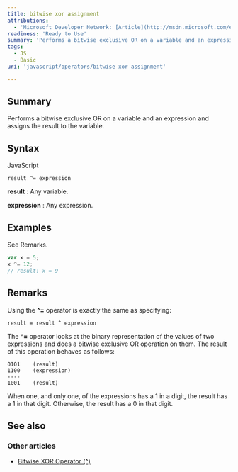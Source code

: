 ```yaml
---
title: bitwise xor assignment
attributions:
  - 'Microsoft Developer Network: [Article](http://msdn.microsoft.com/en-us/library/ie/06f6ta51(v=vs.94).aspx)'
readiness: 'Ready to Use'
summary: 'Performs a bitwise exclusive OR on a variable and an expression and assigns the result to the variable.'
tags:
  - JS
  - Basic
uri: 'javascript/operators/bitwise xor assignment'

---
```

## <span>Summary</span>

Performs a bitwise exclusive OR on a variable and an expression and assigns the result to the variable.

## <span>Syntax</span>

<span class="language">JavaScript</span>

    result ^= expression

**result**
:   Any variable.

**expression**
:   Any expression.

## <span>Examples</span>

See Remarks.

``` js
var x = 5;
x ^= 12;
// result: x = 9
```

## <span>Remarks</span>

Using the **\^=** operator is exactly the same as specifying:

    result = result ^ expression

The **\^=** operator looks at the binary representation of the values of two expressions and does a bitwise exclusive OR operation on them. The result of this operation behaves as follows:

    0101    (result)
    1100    (expression)
    ----
    1001    (result)

When one, and only one, of the expressions has a 1 in a digit, the result has a 1 in that digit. Otherwise, the result has a 0 in that digit.

## <span>See also</span>

### <span>Other articles</span>

-   [Bitwise XOR Operator (\^)](/javascript/operators/bitwise_xor)

